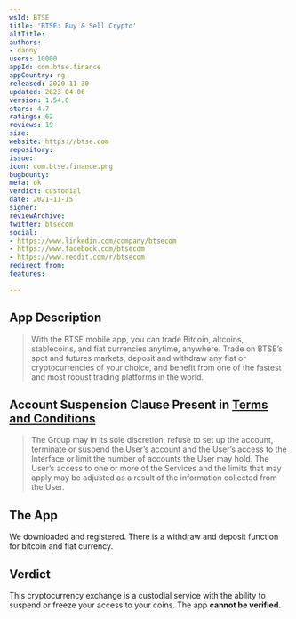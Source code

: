 ```yaml
---
wsId: BTSE
title: 'BTSE: Buy & Sell Crypto'
altTitle: 
authors:
- danny
users: 10000
appId: com.btse.finance
appCountry: ng
released: 2020-11-30
updated: 2023-04-06
version: 1.54.0
stars: 4.7
ratings: 62
reviews: 19
size: 
website: https://btse.com
repository: 
issue: 
icon: com.btse.finance.png
bugbounty: 
meta: ok
verdict: custodial
date: 2021-11-15
signer: 
reviewArchive: 
twitter: btsecom
social:
- https://www.linkedin.com/company/btsecom
- https://www.facebook.com/btsecom
- https://www.reddit.com/r/btsecom
redirect_from: 
features: 

---
```


## App Description

> With the BTSE mobile app, you can trade Bitcoin, altcoins, stablecoins, and fiat currencies anytime, anywhere. Trade on BTSE’s spot and futures markets, deposit and withdraw any fiat or cryptocurrencies of your choice, and benefit from one of the fastest and most robust trading platforms in the world.

## Account Suspension Clause Present in [Terms and Conditions](https://www.btse.com/en/termsandconditions)

> The Group may in its sole discretion, refuse to set up the account, terminate or suspend the User’s account and the User’s access to the Interface or limit the number of accounts the User may hold. The User’s access to one or more of the Services and the limits that may apply may be adjusted as a result of the information collected from the User.

## The App

We downloaded and registered. There is a withdraw and deposit function for bitcoin and fiat currency.

## Verdict

This cryptocurrency exchange is a custodial service with the ability to suspend or freeze your access to your coins. The app **cannot be verified.**
